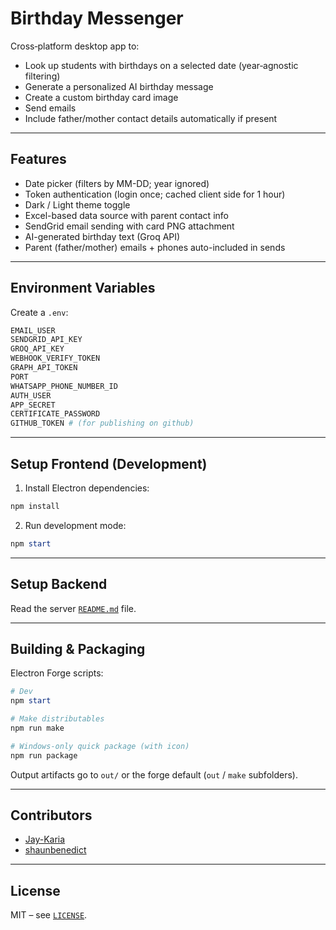 # Birthday Messenger

Cross‑platform desktop app to:

- Look up students with birthdays on a selected date (year‑agnostic filtering)
- Generate a personalized AI birthday message
- Create a custom birthday card image
- Send emails
- Include father/mother contact details automatically if present

---

## Features

- Date picker (filters by MM-DD; year ignored)
- Token authentication (login once; cached client side for 1 hour)
- Dark / Light theme toggle
- Excel-based data source with parent contact info
- SendGrid email sending with card PNG attachment
- AI-generated birthday text (Groq API)
- Parent (father/mother) emails + phones auto-included in sends

---

## Environment Variables

Create a `.env`:

```powershell
EMAIL_USER
SENDGRID_API_KEY
GROQ_API_KEY
WEBHOOK_VERIFY_TOKEN
GRAPH_API_TOKEN
PORT
WHATSAPP_PHONE_NUMBER_ID
AUTH_USER
APP_SECRET
CERTIFICATE_PASSWORD
GITHUB_TOKEN # (for publishing on github)
```

---

## Setup Frontend (Development)

1. Install Electron dependencies:

```powershell
npm install
```

2. Run development mode:

```powershell
npm start
```

---

## Setup Backend

Read the server [`README.md`](/server/README.md) file.

---

## Building & Packaging

Electron Forge scripts:

```powershell
# Dev
npm start

# Make distributables 
npm run make

# Windows-only quick package (with icon)
npm run package
```

Output artifacts go to `out/` or the forge default (`out` / `make` subfolders).

---

## Contributors

- [Jay-Karia](https://github.com/Jay-Karia)
- [shaunbenedict](https://github.com/shaunbenedict)

---

## License

MIT – see [`LICENSE`](/LICENSE).
